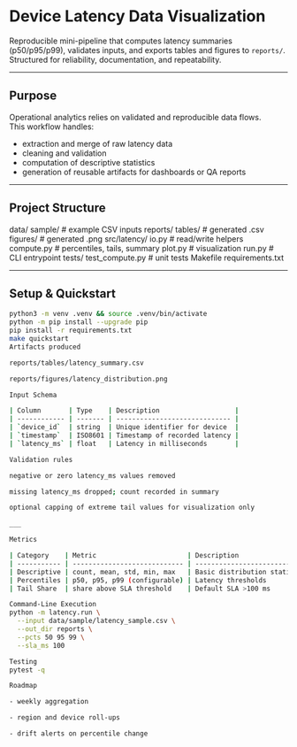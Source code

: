 # Device Latency Data Visualization

Reproducible mini-pipeline that computes latency summaries (p50/p95/p99), validates inputs, and exports tables and figures to `reports/`.  
Structured for reliability, documentation, and repeatability.

---

## Purpose
Operational analytics relies on validated and reproducible data flows.  
This workflow handles:
- extraction and merge of raw latency data  
- cleaning and validation  
- computation of descriptive statistics  
- generation of reusable artifacts for dashboards or QA reports  

---

## Project Structure
data/
sample/ # example CSV inputs
reports/
tables/ # generated .csv
figures/ # generated .png
src/latency/
io.py # read/write helpers
compute.py # percentiles, tails, summary
plot.py # visualization
run.py # CLI entrypoint
tests/
test_compute.py # unit tests
Makefile
requirements.txt

___ 
## Setup & Quickstart
```bash
python3 -m venv .venv && source .venv/bin/activate
python -m pip install --upgrade pip
pip install -r requirements.txt
make quickstart
Artifacts produced

reports/tables/latency_summary.csv

reports/figures/latency_distribution.png

Input Schema

| Column       | Type    | Description                   |
| ------------ | ------- | ----------------------------- |
| `device_id`  | string  | Unique identifier for device  |
| `timestamp`  | ISO8601 | Timestamp of recorded latency |
| `latency_ms` | float   | Latency in milliseconds       |

Validation rules

negative or zero latency_ms values removed

missing latency_ms dropped; count recorded in summary

optional capping of extreme tail values for visualization only

___

Metrics

| Category    | Metric                       | Description                   |
| ----------- | ---------------------------- | ----------------------------- |
| Descriptive | count, mean, std, min, max   | Basic distribution statistics |
| Percentiles | p50, p95, p99 (configurable) | Latency thresholds            |
| Tail Share  | share above SLA threshold    | Default SLA >100 ms           |

Command-Line Execution
python -m latency.run \
  --input data/sample/latency_sample.csv \
  --out_dir reports \
  --pcts 50 95 99 \
  --sla_ms 100

Testing
pytest -q

Roadmap

- weekly aggregation

- region and device roll-ups

- drift alerts on percentile change
```
